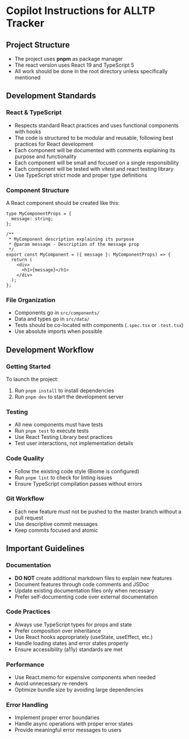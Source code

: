 # Copilot Instructions for ALLTP Tracker

## Project Structure
- The project uses **pnpm** as package manager
- The react version uses React 19 and TypeScript 5
- All work should be done in the root directory unless specifically mentioned

## Development Standards

### React & TypeScript
- Respects standard React practices and uses functional components with hooks
- The code is structured to be modular and reusable, following best practices for React development
- Each component will be documented with comments explaining its purpose and functionality
- Each component will be small and focused on a single responsibility
- Each component will be tested with vitest and react testing library
- Use TypeScript strict mode and proper type definitions

### Component Structure
A React component should be created like this:

```tsx
type MyComponentProps = {
  message: string;
};

/**
 * MyComponent description explaining its purpose
 * @param message - Description of the message prop
 */
export const MyComponent = ({ message }: MyComponentProps) => {
  return (
    <div>
      <h1>{message}</h1>
    </div>
  );
};
```

### File Organization
- Components go in `src/components/`
- Data and types go in `src/data/`
- Tests should be co-located with components (`.spec.tsx` or `.test.tsx`)
- Use absolute imports when possible

## Development Workflow

### Getting Started
To launch the project:
1. Run `pnpm install` to install dependencies
2. Run `pnpm dev` to start the development server

### Testing
- All new components must have tests
- Run `pnpm test` to execute tests
- Use React Testing Library best practices
- Test user interactions, not implementation details

### Code Quality
- Follow the existing code style (Biome is configured)
- Run `pnpm lint` to check for linting issues
- Ensure TypeScript compilation passes without errors

### Git Workflow
- Each new feature must not be pushed to the master branch without a pull request
- Use descriptive commit messages
- Keep commits focused and atomic

## Important Guidelines

### Documentation
- **DO NOT** create additional markdown files to explain new features
- Document features through code comments and JSDoc
- Update existing documentation files only when necessary
- Prefer self-documenting code over external documentation

### Code Practices
- Always use TypeScript types for props and state
- Prefer composition over inheritance
- Use React hooks appropriately (useState, useEffect, etc.)
- Handle loading states and error states properly
- Ensure accessibility (a11y) standards are met

### Performance
- Use React.memo for expensive components when needed
- Avoid unnecessary re-renders
- Optimize bundle size by avoiding large dependencies

### Error Handling
- Implement proper error boundaries
- Handle async operations with proper error states
- Provide meaningful error messages to users